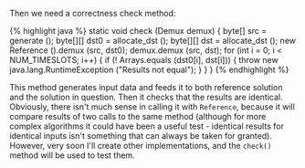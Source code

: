 Then we need a correctness check method:

{% highlight java %}
    static void check (Demux demux)
    {
        byte[] src = generate ();
        byte[][] dst0 = allocate_dst ();
        byte[][] dst = allocate_dst ();
        new Reference ().demux (src, dst0);
        demux.demux (src, dst);
        for (int i = 0; i < NUM_TIMESLOTS; i++) {
            if (! Arrays.equals (dst0[i], dst[i])) {
                throw new java.lang.RuntimeException ("Results not equal");
            }
        }
    }
{% endhighlight %}

This method generates input data and feeds it to both reference solution and the solution in question. Then it checks that the results are identical.
Obviously, there isn't much sense in calling it with `Reference`, because it will compare results of two calls to the same method (although for more
complex algorithms it could have been a useful test - identical results for identical inputs isn't something that can always be taken for granted).
However, very soon I'll create other implementations, and the `check()` method will be used to test them.
